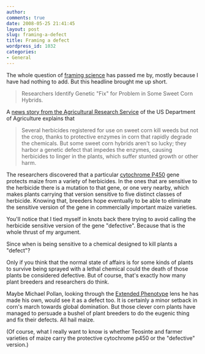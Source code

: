 ```yaml
---
author:
comments: true
date: 2008-05-25 21:41:45
layout: post
slug: framing-a-defect
title: Framing a defect
wordpress_id: 1032
categories:
- General
---
```


The whole question of [framing science](http://gregladen.com/wordpress/?p=667) has passed me by, mostly because I have had nothing to add. But this headline brought me up short.

> Researchers Identify Genetic "Fix" for Problem in Some Sweet Corn Hybrids.

A [news story from the Agricultural Research Service](http://www.ars.usda.gov/is/pr/2008/080521.htm) of the US Department of Agriculture explains that

> Several herbicides registered for use on sweet corn kill weeds but not the crop, thanks to protective enzymes in corn that rapidly degrade the chemicals. But some sweet corn hybrids aren't so lucky; they harbor a genetic defect that impedes the enzymes, causing herbicides to linger in the plants, which suffer stunted growth or other harm.

The researchers discovered that a particular [cytochrome P450](http://en.wikipedia.org/wiki/Cytochrome_P450) gene protects maize from a variety of herbicides. In the ones that are sensitive to the herbicide there is a mutation to that gene, or one very nearby, which makes plants carrying that version sensitive to five distinct classes of herbicide. Knowing that, breeders hope eventually to be able to eliminate the sensitive version of the gene in commercially important maize varieties.

You'll notice that I tied myself in knots back there trying to avoid calling the herbicide sensitive version of the gene "defective". Because that is the whole thrust of my argument.

Since when is being sensitive to a chemical designed to kill plants a "defect"?

Only if you think that the normal state of affairs is for some kinds of plants to survive being sprayed with a lethal chemical could the death of those plants be considered defective. But of course, that's exactly how many plant breeders and researchers do think.

Maybe Michael Pollan, looking through the [Extended Phenotype](http://www.amazon.com/gp/redirect.html%3FASIN=0192880519%26tag=adriaantijsse-20%26lcode=xm2%26cID=2025%26ccmID=165953%26location=/Extended-Phenotype-Reach-Popular-Science/dp/0192880519%253FSubscriptionId=0PZ7TM66EXQCXFVTMTR2) lens he has made his own, would see it as a defect too. It is certainly a minor setback in corn's march towards global domination. But those clever corn plants have managed to persuade a bushel of plant breeders to do the eugenic thing and fix their defects. All hail maize.

(Of course, what I really want to know is whether Teosinte and farmer varieties of maize carry the protective cytochrome p450 or the "defective" version.)
